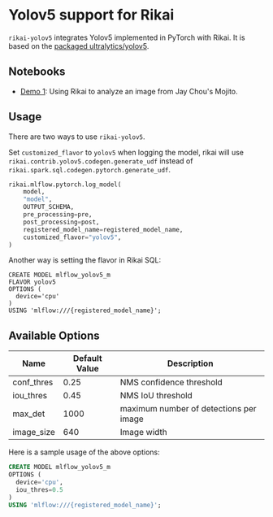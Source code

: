 # Yolov5 support for Rikai
`rikai-yolov5` integrates Yolov5 implemented in PyTorch with Rikai. It is based
on the [packaged ultralytics/yolov5](https://github.com/fcakyon/yolov5-pip).

## Notebooks
+ [Demo 1](https://colab.research.google.com/github/Tubitv/rikai-yolov5/blob/main/notebooks/Mojito.ipynb): Using Rikai to analyze an image from Jay Chou's Mojito.

## Usage
There are two ways to use `rikai-yolov5`.

Set `customized_flavor` to `yolov5` when logging the model, rikai will use
`rikai.contrib.yolov5.codegen.generate_udf` instead of
`rikai.spark.sql.codegen.pytorch.generate_udf`.

``` python
rikai.mlflow.pytorch.log_model(
    model,
    "model",
    OUTPUT_SCHEMA,
    pre_processing=pre,
    post_processing=post,
    registered_model_name=registered_model_name,
    customized_flavor="yolov5",
)
```

Another way is setting the flavor in Rikai SQL:
```
CREATE MODEL mlflow_yolov5_m
FLAVOR yolov5
OPTIONS (
  device='cpu'
)
USING 'mlflow:///{registered_model_name}';
```

## Available Options

| Name | Default Value | Description |
|------|---------------|-------------|
| conf_thres | 0.25 | NMS confidence threshold |
| iou_thres  | 0.45 | NMS IoU threshold |
| max_det    | 1000 | maximum number of detections per image |
| image_size | 640  | Image width |

Here is a sample usage of the above options:

``` sql
CREATE MODEL mlflow_yolov5_m
OPTIONS (
  device='cpu',
  iou_thres=0.5
)
USING 'mlflow:///{registered_model_name}';
```
